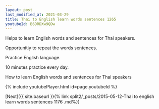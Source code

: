 ```yaml
---
layout: post
last_modified_at: 2021-03-29
title: Thai to English learn words sentences 1265 
youtubeId: B6DRDXw9QDw
---
```

 
 
Helps to learn English words and sentences for Thai speakers.

Opportunitiy to repeat the words sentences. 

Practice English language. 
 
10 minutes practice every day. 
 
How to learn English words and sentences for Thai speakers 
 
{% include youtubePlayer.html id=page.youtubeId %}
 
 
[Next]({{ site.baseurl }}{% link  split2/_posts/2015-05-12-Thai to english learn words sentences 1176 .md%})
 
